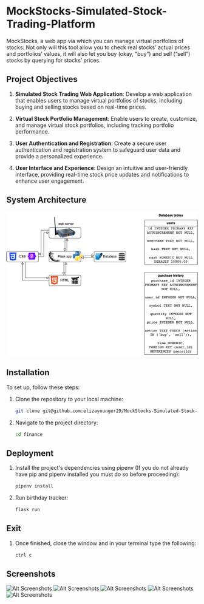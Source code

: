 # MockStocks-Simulated-Stock-Trading-Platform
MockStocks, a web app via which you can manage virtual portfolios of stocks. Not only will this tool allow you to check real stocks’ actual prices and portfolios’ values, it will also let you buy (okay, “buy”) and sell (“sell”) stocks by querying for stocks’ prices.


## Project Objectives
1. **Simulated Stock Trading Web Application**: Develop a web application that enables users to manage virtual portfolios of stocks, including buying and selling stocks based on real-time prices.

2. **Virtual Stock Portfolio Management**: Enable users to create, customize, and manage virtual stock portfolios, including tracking portfolio performance.

3. **User Authentication and Registration**: Create a secure user authentication and registration system to safeguard user data and provide a personalized experience.

4. **User Interface and Experience**: Design an intuitive and user-friendly interface, providing real-time stock price updates and notifications to enhance user engagement.

## System Architecture
![Alt Screenshots](static/finance_system_architecture.png)


## Installation
To set up, follow these steps:

1. Clone the repository to your local machine:

   ```bash
   git clone git@github.com:elizayounger29/MockStocks-Simulated-Stock-Trading-Platform.git

2. Navigate to the project directory:

    ```bash
    cd finance

## Deployment

1. Install the project's dependencies using pipenv (If you do not already have pip and pipenv installed you must do so before proceeding):

    ```bash
    pipenv install

2. Run birthday tracker:

    ```bash
    flask run

## Exit

1. Once finished, close the window and in your terminal type the following:

    ```bash
    ctrl c

## Screenshots

![Alt Screenshots](static/finance_home.png)
![Alt Screenshots](static/finance_history.png)
![Alt Screenshots](static/finance_buy.png)
![Alt Screenshots](static/finance_sell.png)
![Alt Screenshots](static/finance_quote.png)